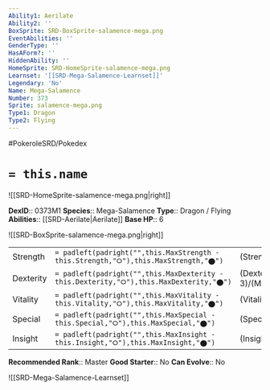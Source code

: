 ```yaml
---
Ability1: Aerilate
Ability2: ''
BoxSprite: SRD-BoxSprite-salamence-mega.png
EventAbilities: ''
GenderType: ''
HasAForm?: ''
HiddenAbility: ''
HomeSprite: SRD-HomeSprite-salamence-mega.png
Learnset: '[[SRD-Mega-Salamence-Learnset]]'
Legendary: 'No'
Name: Mega-Salamence
Number: 373
Sprite: salamence-mega.png
Type1: Dragon
Type2: Flying
---
```


#PokeroleSRD/Pokedex

# `= this.name`

![[SRD-HomeSprite-salamence-mega.png|right]]

**DexID**:: 0373M1
**Species**:: Mega-Salamence
**Type**:: Dragon / Flying
**Abilities**:: [[SRD-Aerilate|Aerilate]]
**Base HP**:: 6

![[SRD-BoxSprite-salamence-mega.png|right]]

|           |                                                                                        |                                          |
| --------- | -------------------------------------------------------------------------------------- | ---------------------------------------- |
| Strength  | `= padleft(padright("",this.MaxStrength - this.Strength,"⭘"),this.MaxStrength,"⬤")`    | (Strength::4)/(MaxStrength::8)   |
| Dexterity | `= padleft(padright("",this.MaxDexterity - this.Dexterity,"⭘"),this.MaxDexterity,"⬤")` | (Dexterity:: 3)/(MaxDexterity::7) |
| Vitality  | `= padleft(padright("",this.MaxVitality - this.Vitality,"⭘"),this.MaxVitality,"⬤")`    | (Vitality::3)/(MaxVitality::7)   |
| Special   | `= padleft(padright("",this.MaxSpecial - this.Special,"⭘"),this.MaxSpecial,"⬤")`       | (Special::3)/(MaxSpecial::7)     |
| Insight   | `= padleft(padright("",this.MaxInsight - this.Insight,"⭘"),this.MaxInsight,"⬤")`       | (Insight::2)/(MaxInsight::5)     |

**Recommended Rank**:: Master
**Good Starter**:: No
**Can Evolve**:: No

![[SRD-Mega-Salamence-Learnset]]